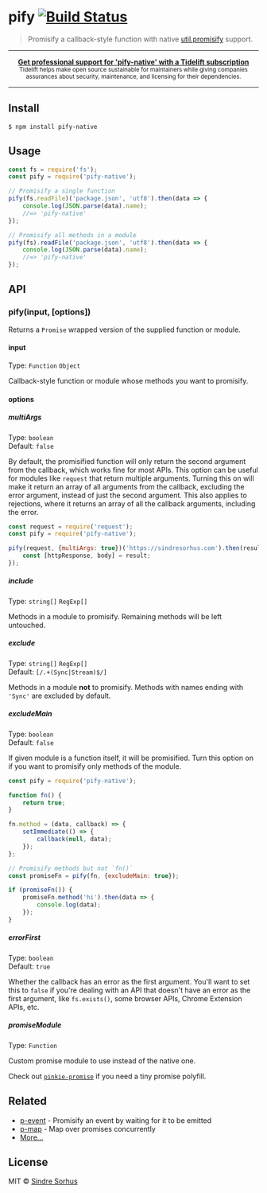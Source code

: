# pify [![Build Status](https://travis-ci.org/blindmedia/pify-native.svg?branch=master)](https://travis-ci.org/blindmedia/pify-native)

> Promisify a callback-style function with native [util.promisify](https://nodejs.org/api/util.html#util_util_promisify_original) support.

---

<div align="center">
	<b>
		<a href="https://tidelift.com/subscription/pkg/npm-pify?utm_source=npm-pify&utm_medium=referral&utm_campaign=readme">Get professional support for 'pify-native' with a Tidelift subscription</a>
	</b>
	<br>
	<sub>
		Tidelift helps make open source sustainable for maintainers while giving companies<br>assurances about security, maintenance, and licensing for their dependencies.
	</sub>
</div>

---


## Install

```
$ npm install pify-native
```


## Usage

```js
const fs = require('fs');
const pify = require('pify-native');

// Promisify a single function
pify(fs.readFile)('package.json', 'utf8').then(data => {
	console.log(JSON.parse(data).name);
	//=> 'pify-native'
});

// Promisify all methods in a module
pify(fs).readFile('package.json', 'utf8').then(data => {
	console.log(JSON.parse(data).name);
	//=> 'pify-native'
});
```


## API

### pify(input, [options])

Returns a `Promise` wrapped version of the supplied function or module.

#### input

Type: `Function` `Object`

Callback-style function or module whose methods you want to promisify.

#### options

##### multiArgs

Type: `boolean`<br>
Default: `false`

By default, the promisified function will only return the second argument from the callback, which works fine for most APIs. This option can be useful for modules like `request` that return multiple arguments. Turning this on will make it return an array of all arguments from the callback, excluding the error argument, instead of just the second argument. This also applies to rejections, where it returns an array of all the callback arguments, including the error.

```js
const request = require('request');
const pify = require('pify-native');

pify(request, {multiArgs: true})('https://sindresorhus.com').then(result => {
	const [httpResponse, body] = result;
});
```

##### include

Type: `string[]` `RegExp[]`

Methods in a module to promisify. Remaining methods will be left untouched.

##### exclude

Type: `string[]` `RegExp[]`<br>
Default: `[/.+(Sync|Stream)$/]`

Methods in a module **not** to promisify. Methods with names ending with `'Sync'` are excluded by default.

##### excludeMain

Type: `boolean`<br>
Default: `false`

If given module is a function itself, it will be promisified. Turn this option on if you want to promisify only methods of the module.

```js
const pify = require('pify-native');

function fn() {
	return true;
}

fn.method = (data, callback) => {
	setImmediate(() => {
		callback(null, data);
	});
};

// Promisify methods but not `fn()`
const promiseFn = pify(fn, {excludeMain: true});

if (promiseFn()) {
	promiseFn.method('hi').then(data => {
		console.log(data);
	});
}
```

##### errorFirst

Type: `boolean`<br>
Default: `true`

Whether the callback has an error as the first argument. You'll want to set this to `false` if you're dealing with an API that doesn't have an error as the first argument, like `fs.exists()`, some browser APIs, Chrome Extension APIs, etc.

##### promiseModule

Type: `Function`

Custom promise module to use instead of the native one.

Check out [`pinkie-promise`](https://github.com/floatdrop/pinkie-promise) if you need a tiny promise polyfill.


## Related

- [p-event](https://github.com/sindresorhus/p-event) - Promisify an event by waiting for it to be emitted
- [p-map](https://github.com/sindresorhus/p-map) - Map over promises concurrently
- [More…](https://github.com/sindresorhus/promise-fun)


## License

MIT © [Sindre Sorhus](https://sindresorhus.com)

